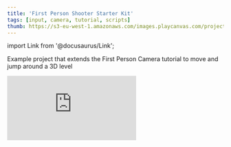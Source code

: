 ```yaml
---
title: 'First Person Shooter Starter Kit'
tags: [input, camera, tutorial, scripts]
thumb: https://s3-eu-west-1.amazonaws.com/images.playcanvas.com/projects/12/626211/DDDD48-image-75.jpg
---
```


import Link from '@docusaurus/Link';

Example project that extends the First Person Camera tutorial to move and jump around a 3D level

<div className="iframe-container">
    <iframe loading="lazy" src="https://playcanv.as/p/deRCEGms/" title="First Person Shooter Starter Kit" webkitallowfullscreen="true" mozallowfullscreen="true" allow="autoplay" allowfullscreen="true" allowvr="" scrolling="no" frameborder="0" />
</div>

<Link to='https://playcanvas.com/editor/project/626211/'>Open Project ↗</Link>
